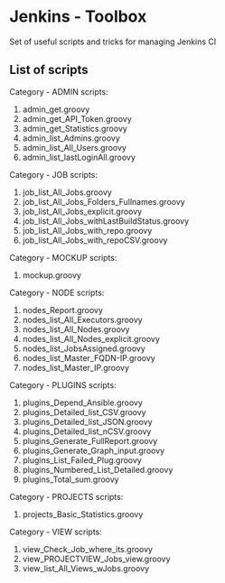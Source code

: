 # Jenkins - Toolbox
Set of useful scripts and tricks for managing Jenkins CI

## List of scripts

Category - ADMIN scripts:
 1. admin_get.groovy
 2. admin_get_API_Token.groovy
 3. admin_get_Statistics.groovy
 4. admin_list_Admins.groovy
 5. admin_list_All_Users.groovy
 6. admin_list_lastLoginAll.groovy
 
Category - JOB scripts:
 1. job_list_All_Jobs.groovy
 2. job_list_All_Jobs_Folders_Fullnames.groovy
 3. job_list_All_Jobs_explicit.groovy
 4. job_list_All_Jobs_withLastBuildStatus.groovy
 5. job_list_All_Jobs_with_repo.groovy
 6. job_list_All_Jobs_with_repoCSV.groovy

Category - MOCKUP scripts:

 1. mockup.groovy

Category - NODE scripts:

 1. nodes_Report.groovy
 2. nodes_list_All_Executors.groovy
 3. nodes_list_All_Nodes.groovy
 4. nodes_list_All_Nodes_explicit.groovy
 5. nodes_list_JobsAssigned.groovy
 6. nodes_list_Master_FQDN-IP.groovy
 7. nodes_list_Master_IP.groovy

Category - PLUGINS scripts:

 1. plugins_Depend_Ansible.groovy 
 2. plugins_Detailed_list_CSV.groovy  
 3. plugins_Detailed_list_JSON.groovy  
 4. plugins_Detailed_list_nCSV.groovy  
 5. plugins_Generate_FullReport.groovy    
 6. plugins_Generate_Graph_input.groovy
 7. plugins_List_Failed_Plug.groovy
 8. plugins_Numbered_List_Detailed.groovy
 9. plugins_Total_sum.groovy

Category - PROJECTS scripts:
 1. projects_Basic_Statistics.groovy

Category - VIEW scripts:

 1. view_Check_Job_where_its.groovy 
 2. view_PROJECTVIEW_Jobs_view.groovy
 3. view_list_All_Views_wJobs.groovy
